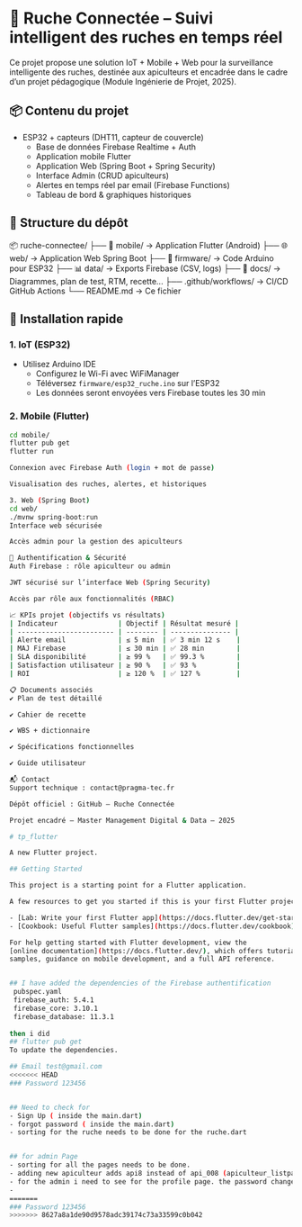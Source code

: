 # 🐝 Ruche Connectée – Suivi intelligent des ruches en temps réel

Ce projet propose une solution IoT + Mobile + Web pour la surveillance intelligente des ruches, destinée aux apiculteurs et encadrée dans le cadre d’un projet pédagogique (Module Ingénierie de Projet, 2025).

## 📦 Contenu du projet

- ESP32 + capteurs (DHT11, capteur de couvercle)
  - Base de données Firebase Realtime + Auth
  - Application mobile Flutter
  - Application Web (Spring Boot + Spring Security)
  - Interface Admin (CRUD apiculteurs)
  - Alertes en temps réel par email (Firebase Functions)
  - Tableau de bord & graphiques historiques

## 📁 Structure du dépôt

📦 ruche-connectee/
├── 📱 mobile/ → Application Flutter (Android)
├── 🌐 web/ → Application Web Spring Boot
├── 🔌 firmware/ → Code Arduino pour ESP32
├── 📊 data/ → Exports Firebase (CSV, logs)
├── 📄 docs/ → Diagrammes, plan de test, RTM, recette...
├── .github/workflows/ → CI/CD GitHub Actions
└── README.md → Ce fichier


## 🚀 Installation rapide

### 1. IoT (ESP32)

- Utilisez Arduino IDE
  - Configurez le Wi-Fi avec WiFiManager
  - Téléversez `firmware/esp32_ruche.ino` sur l’ESP32
  - Les données seront envoyées vers Firebase toutes les 30 min

### 2. Mobile (Flutter)

```bash
cd mobile/
flutter pub get
flutter run

Connexion avec Firebase Auth (login + mot de passe)

Visualisation des ruches, alertes, et historiques

3. Web (Spring Boot)
cd web/
./mvnw spring-boot:run
Interface web sécurisée

Accès admin pour la gestion des apiculteurs

🔐 Authentification & Sécurité
Auth Firebase : rôle apiculteur ou admin

JWT sécurisé sur l’interface Web (Spring Security)

Accès par rôle aux fonctionnalités (RBAC)

📈 KPIs projet (objectifs vs résultats)
| Indicateur               | Objectif | Résultat mesuré |
| ------------------------ | -------- | --------------- |
| Alerte email             | ≤ 5 min  | ✅ 3 min 12 s    |
| MAJ Firebase             | ≤ 30 min | ✅ 28 min        |
| SLA disponibilité        | ≥ 99 %   | ✅ 99.3 %        |
| Satisfaction utilisateur | ≥ 90 %   | ✅ 93 %          |
| ROI                      | ≥ 120 %  | ✅ 127 %         |

📋 Documents associés
✔️ Plan de test détaillé

✔️ Cahier de recette

✔️ WBS + dictionnaire

✔️ Spécifications fonctionnelles

✔️ Guide utilisateur

📬 Contact
Support technique : contact@pragma-tec.fr

Dépôt officiel : GitHub – Ruche Connectée

Projet encadré – Master Management Digital & Data – 2025

# tp_flutter

A new Flutter project.

## Getting Started

This project is a starting point for a Flutter application.

A few resources to get you started if this is your first Flutter project:

- [Lab: Write your first Flutter app](https://docs.flutter.dev/get-started/codelab)
- [Cookbook: Useful Flutter samples](https://docs.flutter.dev/cookbook)

For help getting started with Flutter development, view the
[online documentation](https://docs.flutter.dev/), which offers tutorials,
samples, guidance on mobile development, and a full API reference.


## I have added the dependencies of the Firebase authentification 
 pubspec.yaml
 firebase_auth: 5.4.1
 firebase_core: 3.10.1
 firebase_database: 11.3.1
 
then i did 
## flutter pub get 
To update the dependencies.

## Email test@gmail.com
<<<<<<< HEAD
### Password 123456


## Need to check for 
- Sign Up ( inside the main.dart)
- forgot password ( inside the main.dart)
- sorting for the ruche needs to be done for the ruche.dart


## for admin Page
- sorting for all the pages needs to be done. 
- adding new apiculteur adds api8 instead of api_008 (apiculteur_listpage.dart)
- for the admin i need to see for the profile page. the password change is also not working as its not being stored inside the real time database. its only handled with the auth of firebase. 
- 
=======
### Password 123456
>>>>>>> 8627a8a1de90d9578adc39174c73a33599c0b042
